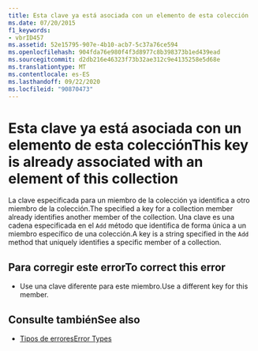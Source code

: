 ```yaml
---
title: Esta clave ya está asociada con un elemento de esta colección
ms.date: 07/20/2015
f1_keywords:
- vbrID457
ms.assetid: 52e15795-907e-4b10-acb7-5c37a76ce594
ms.openlocfilehash: 904fda76e980f4f3d8977c8b398373b1ed439ead
ms.sourcegitcommit: d2db216e46323f73b32ae312c9e4135258e5d68e
ms.translationtype: MT
ms.contentlocale: es-ES
ms.lasthandoff: 09/22/2020
ms.locfileid: "90870473"
---
```

# <a name="this-key-is-already-associated-with-an-element-of-this-collection"></a><span data-ttu-id="50ada-102">Esta clave ya está asociada con un elemento de esta colección</span><span class="sxs-lookup"><span data-stu-id="50ada-102">This key is already associated with an element of this collection</span></span>

<span data-ttu-id="50ada-103">La clave especificada para un miembro de la colección ya identifica a otro miembro de la colección.</span><span class="sxs-lookup"><span data-stu-id="50ada-103">The specified a key for a collection member already identifies another member of the collection.</span></span> <span data-ttu-id="50ada-104">Una clave es una cadena especificada en el `Add` método que identifica de forma única a un miembro específico de una colección.</span><span class="sxs-lookup"><span data-stu-id="50ada-104">A key is a string specified in the `Add` method that uniquely identifies a specific member of a collection.</span></span>  
  
## <a name="to-correct-this-error"></a><span data-ttu-id="50ada-105">Para corregir este error</span><span class="sxs-lookup"><span data-stu-id="50ada-105">To correct this error</span></span>  
  
- <span data-ttu-id="50ada-106">Use una clave diferente para este miembro.</span><span class="sxs-lookup"><span data-stu-id="50ada-106">Use a different key for this member.</span></span>  
  
## <a name="see-also"></a><span data-ttu-id="50ada-107">Consulte también</span><span class="sxs-lookup"><span data-stu-id="50ada-107">See also</span></span>

- [<span data-ttu-id="50ada-108">Tipos de errores</span><span class="sxs-lookup"><span data-stu-id="50ada-108">Error Types</span></span>](../../programming-guide/language-features/error-types.md)
